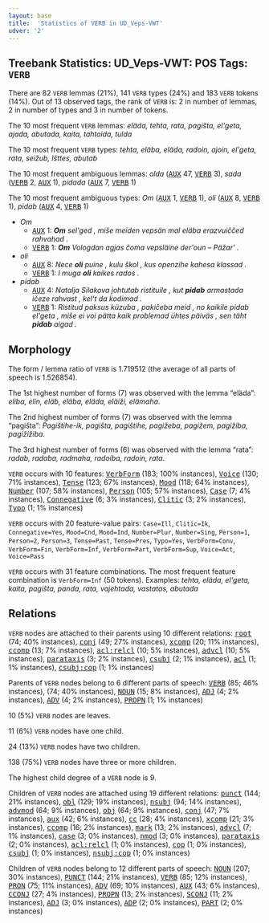 ```yaml
---
layout: base
title:  'Statistics of VERB in UD_Veps-VWT'
udver: '2'
---
```


## Treebank Statistics: UD_Veps-VWT: POS Tags: `VERB`

There are 82 `VERB` lemmas (21%), 141 `VERB` types (24%) and 183 `VERB` tokens (14%).
Out of 13 observed tags, the rank of `VERB` is: 2 in number of lemmas, 2 in number of types and 3 in number of tokens.

The 10 most frequent `VERB` lemmas: <em>eläda, tehta, rata, pagišta, el'geta, ajada, abutada, kaita, tahtoida, tulda</em>

The 10 most frequent `VERB` types:  <em>tehta, eläba, eläda, radoin, ajoin, el'geta, rata, seižub, Išttes, abutab</em>

The 10 most frequent ambiguous lemmas: <em>olda</em> (<tt><a href="vep_vwt-pos-AUX.html">AUX</a></tt> 47, <tt><a href="vep_vwt-pos-VERB.html">VERB</a></tt> 3), <em>sada</em> (<tt><a href="vep_vwt-pos-VERB.html">VERB</a></tt> 2, <tt><a href="vep_vwt-pos-AUX.html">AUX</a></tt> 1), <em>pidada</em> (<tt><a href="vep_vwt-pos-AUX.html">AUX</a></tt> 7, <tt><a href="vep_vwt-pos-VERB.html">VERB</a></tt> 1)

The 10 most frequent ambiguous types:  <em>Om</em> (<tt><a href="vep_vwt-pos-AUX.html">AUX</a></tt> 1, <tt><a href="vep_vwt-pos-VERB.html">VERB</a></tt> 1), <em>oli</em> (<tt><a href="vep_vwt-pos-AUX.html">AUX</a></tt> 8, <tt><a href="vep_vwt-pos-VERB.html">VERB</a></tt> 1), <em>pidab</em> (<tt><a href="vep_vwt-pos-AUX.html">AUX</a></tt> 4, <tt><a href="vep_vwt-pos-VERB.html">VERB</a></tt> 1)


* <em>Om</em>
  * <tt><a href="vep_vwt-pos-AUX.html">AUX</a></tt> 1: <em><b>Om</b> sel'ged , miše meiden vepsän mal eläba erazvuiččed rahvahad .</em>
  * <tt><a href="vep_vwt-pos-VERB.html">VERB</a></tt> 1: <em><b>Om</b> Vologdan agjas čoma vepsläine der'oun – Päžar' .</em>
* <em>oli</em>
  * <tt><a href="vep_vwt-pos-AUX.html">AUX</a></tt> 8: <em>Nece <b>oli</b> puine , kulu škol , kus openzihe kahesa klassad .</em>
  * <tt><a href="vep_vwt-pos-VERB.html">VERB</a></tt> 1: <em>I muga <b>oli</b> kaikes rados .</em>
* <em>pidab</em>
  * <tt><a href="vep_vwt-pos-AUX.html">AUX</a></tt> 4: <em>Natalja Silakova johtutab ristituile , kut <b>pidab</b> armastada ičeze rahvast , kel't da kodimad .</em>
  * <tt><a href="vep_vwt-pos-VERB.html">VERB</a></tt> 1: <em>Ristitud paksus küzuba , pakičeba meid , no kaikile pidab el'geta , miše ei voi pätta kaik problemad ühtes päiväs , sen täht <b>pidab</b> aigad .</em>

## Morphology

The form / lemma ratio of `VERB` is 1.719512 (the average of all parts of speech is 1.526854).

The 1st highest number of forms (7) was observed with the lemma “eläda”: <em>eliba, elin, eläb, eläba, eläda, eläiži, elämaha</em>.

The 2nd highest number of forms (7) was observed with the lemma “pagišta”: <em>Pagištihe-ik, pagišta, pagištihe, pagižeba, pagižem, pagižiba, pagižižiba</em>.

The 3rd highest number of forms (6) was observed with the lemma “rata”: <em>radab, radaba, radmaha, radoiba, radoin, rata</em>.

`VERB` occurs with 10 features: <tt><a href="vep_vwt-feat-VerbForm.html">VerbForm</a></tt> (183; 100% instances), <tt><a href="vep_vwt-feat-Voice.html">Voice</a></tt> (130; 71% instances), <tt><a href="vep_vwt-feat-Tense.html">Tense</a></tt> (123; 67% instances), <tt><a href="vep_vwt-feat-Mood.html">Mood</a></tt> (118; 64% instances), <tt><a href="vep_vwt-feat-Number.html">Number</a></tt> (107; 58% instances), <tt><a href="vep_vwt-feat-Person.html">Person</a></tt> (105; 57% instances), <tt><a href="vep_vwt-feat-Case.html">Case</a></tt> (7; 4% instances), <tt><a href="vep_vwt-feat-Connegative.html">Connegative</a></tt> (6; 3% instances), <tt><a href="vep_vwt-feat-Clitic.html">Clitic</a></tt> (3; 2% instances), <tt><a href="vep_vwt-feat-Typo.html">Typo</a></tt> (1; 1% instances)

`VERB` occurs with 20 feature-value pairs: `Case=Ill`, `Clitic=Ik`, `Connegative=Yes`, `Mood=Cnd`, `Mood=Ind`, `Number=Plur`, `Number=Sing`, `Person=1`, `Person=2`, `Person=3`, `Tense=Past`, `Tense=Pres`, `Typo=Yes`, `VerbForm=Conv`, `VerbForm=Fin`, `VerbForm=Inf`, `VerbForm=Part`, `VerbForm=Sup`, `Voice=Act`, `Voice=Pass`

`VERB` occurs with 31 feature combinations.
The most frequent feature combination is `VerbForm=Inf` (50 tokens).
Examples: <em>tehta, eläda, el'geta, kaita, pagišta, panda, rata, vajehtada, vastatas, abutada</em>


## Relations

`VERB` nodes are attached to their parents using 10 different relations: <tt><a href="vep_vwt-dep-root.html">root</a></tt> (74; 40% instances), <tt><a href="vep_vwt-dep-conj.html">conj</a></tt> (49; 27% instances), <tt><a href="vep_vwt-dep-xcomp.html">xcomp</a></tt> (20; 11% instances), <tt><a href="vep_vwt-dep-ccomp.html">ccomp</a></tt> (13; 7% instances), <tt><a href="vep_vwt-dep-acl-relcl.html">acl:relcl</a></tt> (10; 5% instances), <tt><a href="vep_vwt-dep-advcl.html">advcl</a></tt> (10; 5% instances), <tt><a href="vep_vwt-dep-parataxis.html">parataxis</a></tt> (3; 2% instances), <tt><a href="vep_vwt-dep-csubj.html">csubj</a></tt> (2; 1% instances), <tt><a href="vep_vwt-dep-acl.html">acl</a></tt> (1; 1% instances), <tt><a href="vep_vwt-dep-csubj-cop.html">csubj:cop</a></tt> (1; 1% instances)

Parents of `VERB` nodes belong to 6 different parts of speech: <tt><a href="vep_vwt-pos-VERB.html">VERB</a></tt> (85; 46% instances),  (74; 40% instances), <tt><a href="vep_vwt-pos-NOUN.html">NOUN</a></tt> (15; 8% instances), <tt><a href="vep_vwt-pos-ADJ.html">ADJ</a></tt> (4; 2% instances), <tt><a href="vep_vwt-pos-ADV.html">ADV</a></tt> (4; 2% instances), <tt><a href="vep_vwt-pos-PROPN.html">PROPN</a></tt> (1; 1% instances)

10 (5%) `VERB` nodes are leaves.

11 (6%) `VERB` nodes have one child.

24 (13%) `VERB` nodes have two children.

138 (75%) `VERB` nodes have three or more children.

The highest child degree of a `VERB` node is 9.

Children of `VERB` nodes are attached using 19 different relations: <tt><a href="vep_vwt-dep-punct.html">punct</a></tt> (144; 21% instances), <tt><a href="vep_vwt-dep-obl.html">obl</a></tt> (129; 19% instances), <tt><a href="vep_vwt-dep-nsubj.html">nsubj</a></tt> (94; 14% instances), <tt><a href="vep_vwt-dep-advmod.html">advmod</a></tt> (64; 9% instances), <tt><a href="vep_vwt-dep-obj.html">obj</a></tt> (64; 9% instances), <tt><a href="vep_vwt-dep-conj.html">conj</a></tt> (47; 7% instances), <tt><a href="vep_vwt-dep-aux.html">aux</a></tt> (42; 6% instances), <tt><a href="vep_vwt-dep-cc.html">cc</a></tt> (28; 4% instances), <tt><a href="vep_vwt-dep-xcomp.html">xcomp</a></tt> (21; 3% instances), <tt><a href="vep_vwt-dep-ccomp.html">ccomp</a></tt> (16; 2% instances), <tt><a href="vep_vwt-dep-mark.html">mark</a></tt> (13; 2% instances), <tt><a href="vep_vwt-dep-advcl.html">advcl</a></tt> (7; 1% instances), <tt><a href="vep_vwt-dep-case.html">case</a></tt> (3; 0% instances), <tt><a href="vep_vwt-dep-nmod.html">nmod</a></tt> (3; 0% instances), <tt><a href="vep_vwt-dep-parataxis.html">parataxis</a></tt> (2; 0% instances), <tt><a href="vep_vwt-dep-acl-relcl.html">acl:relcl</a></tt> (1; 0% instances), <tt><a href="vep_vwt-dep-cop.html">cop</a></tt> (1; 0% instances), <tt><a href="vep_vwt-dep-csubj.html">csubj</a></tt> (1; 0% instances), <tt><a href="vep_vwt-dep-nsubj-cop.html">nsubj:cop</a></tt> (1; 0% instances)

Children of `VERB` nodes belong to 12 different parts of speech: <tt><a href="vep_vwt-pos-NOUN.html">NOUN</a></tt> (207; 30% instances), <tt><a href="vep_vwt-pos-PUNCT.html">PUNCT</a></tt> (144; 21% instances), <tt><a href="vep_vwt-pos-VERB.html">VERB</a></tt> (85; 12% instances), <tt><a href="vep_vwt-pos-PRON.html">PRON</a></tt> (75; 11% instances), <tt><a href="vep_vwt-pos-ADV.html">ADV</a></tt> (69; 10% instances), <tt><a href="vep_vwt-pos-AUX.html">AUX</a></tt> (43; 6% instances), <tt><a href="vep_vwt-pos-CCONJ.html">CCONJ</a></tt> (27; 4% instances), <tt><a href="vep_vwt-pos-PROPN.html">PROPN</a></tt> (13; 2% instances), <tt><a href="vep_vwt-pos-SCONJ.html">SCONJ</a></tt> (11; 2% instances), <tt><a href="vep_vwt-pos-ADJ.html">ADJ</a></tt> (3; 0% instances), <tt><a href="vep_vwt-pos-ADP.html">ADP</a></tt> (2; 0% instances), <tt><a href="vep_vwt-pos-PART.html">PART</a></tt> (2; 0% instances)


